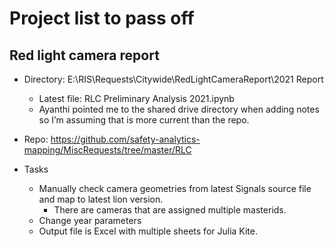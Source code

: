 # Project list to pass off

## Red light camera report

-	Directory: E:\RIS\Requests\Citywide\RedLightCameraReport\2021 Report
    - Latest file: RLC Preliminary Analysis 2021.ipynb
    - Ayanthi pointed me to the shared drive directory when adding notes so I’m assuming that is more current than the repo.
-	Repo: https://github.com/safety-analytics-mapping/MiscRequests/tree/master/RLC

- Tasks
    - Manually check camera geometries from latest Signals source file and map to latest lion version.
        - There are cameras that are assigned multiple masterids.
    - Change year parameters
    - Output file is Excel with multiple sheets for Julia Kite.

